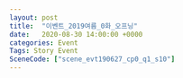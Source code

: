 ```yaml
---
layout: post
title:  "이벤트_2019여름_0화_오프닝"
date:   2020-08-30 14:00:00 +0000
categories: Event
Tags: Story Event
SceneCode: ["scene_evt190627_cp0_q1_s10"]
---
```

